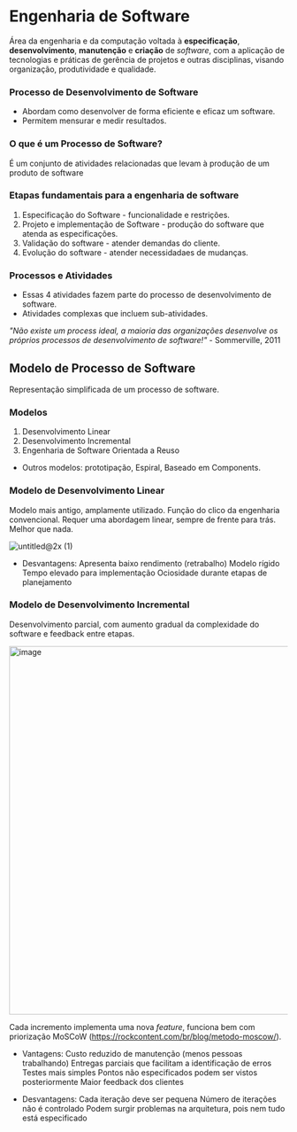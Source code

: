 # Engenharia de Software

Área da engenharia e da computação voltada à **especificação**, **desenvolvimento**,
**manutenção** e **criação** de _software_, com a aplicação de tecnologias e práticas de gerência de projetos e outras disciplinas, visando organização, produtividade e qualidade.

### Processo de Desenvolvimento de Software

- Abordam como desenvolver de forma eficiente e eficaz um software.
- Permitem mensurar e medir resultados.

### O que é um **Processo de Software**?

É um conjunto de atividades relacionadas que levam à produção de um produto de software

### Etapas fundamentais para a engenharia de software

1. Especificação do Software - funcionalidade e restrições.
2. Projeto e implementação de Software - produção do software que atenda as especificações.
3. Validação do software - atender demandas do cliente.
4. Evolução do software - atender necessidadaes de mudanças.

### Processos e Atividades

- Essas 4 atividades fazem parte do processo de desenvolvimento de software.
- Atividades complexas que incluem sub-atividades.

_"Não existe um process ideal, a maioria das organizações desenvolve os próprios processos de desenvolvimento de software!"_ - Sommerville, 2011

## Modelo de Processo de Software

Representação simplificada de um processo de software.

### Modelos

1. Desenvolvimento Linear
2. Desenvolvimento Incremental
3. Engenharia de Software Orientada a Reuso

- Outros modelos: prototipação, Espiral, Baseado em Components.

### Modelo de Desenvolvimento Linear

Modelo mais antigo, amplamente utilizado. Função do clico da engenharia convencional. Requer uma abordagem linear, sempre de frente para trás. Melhor que nada.

![untitled@2x (1)](https://user-images.githubusercontent.com/28742636/166158990-bd53eae6-67b8-4ccf-a737-9c3f9631d5f7.png)

- Desvantagens:
  Apresenta baixo rendimento (retrabalho)
  Modelo rígido
  Tempo elevado para implementação
  Ociosidade durante etapas de planejamento

### Modelo de Desenvolvimento Incremental

Desenvolvimento parcial, com aumento gradual da complexidade do software e feedback entre etapas.

<img width="665" alt="image" src="https://user-images.githubusercontent.com/28742636/166160327-c609923d-173d-47f7-a593-c93b2060ce40.png">

Cada incremento implementa uma nova _feature_, funciona bem com priorização MoSCoW (https://rockcontent.com/br/blog/metodo-moscow/).

- Vantagens:
  Custo reduzido de manutenção (menos pessoas trabalhando)
  Entregas parciais que facilitam a identificação de erros
  Testes mais simples
  Pontos não especificados podem ser vistos posteriormente
  Maior feedback dos clientes

- Desvantagens:
  Cada iteração deve ser pequena
  Número de iterações não é controlado
  Podem surgir problemas na arquitetura, pois nem tudo está especificado
